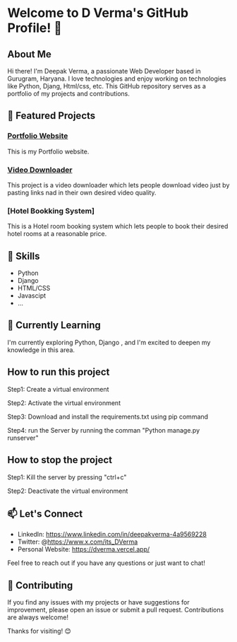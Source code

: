 # Welcome to D Verma's GitHub Profile! 👋

## About Me

Hi there! I'm Deepak Verma, a passionate Web Developer based in Gurugram, Haryana. I love technologies and enjoy working on technologies like Python, Djang, Html/css, etc. This GitHub repository serves as a portfolio of my projects and contributions.

## 🚀 Featured Projects

### [Portfolio Website](https://dverma.vercel.app/)
This is my Portfolio website.

### [Video Downloader](https://video-downloader-xi.vercel.app/)
This project is a video downloader which lets people download video just by pasting links nad in their own desired video quality.

### [Hotel Bookking System]
This is a Hotel room booking system which lets people to book their desired hotel rooms at a reasonable price.

## 🔧 Skills

- Python
- Django
- HTML/CSS
- Javascipt
- ...

## 🌱 Currently Learning

I'm currently exploring Python, Django , and I'm excited to deepen my knowledge in this area.

## How to run this project

Step1: Create a virtual environment

Step2: Activate the virtual environment

Step3: Download and install the requirements.txt using pip command

Step4: run the Server by running the comman "Python manage.py runserver"

## How to stop the project 

Step1: Kill the server by pressing "ctrl+c"

Step2: Deactivate the virtual environment


## 📫 Let's Connect

- LinkedIn: https://www.linkedin.com/in/deepakverma-4a9569228
- Twitter: @https://www.x.com/its_DVerma
- Personal Website: https://dverma.vercel.app/

Feel free to reach out if you have any questions or just want to chat!

## 🤝 Contributing

If you find any issues with my projects or have suggestions for improvement, please open an issue or submit a pull request. Contributions are always welcome!

Thanks for visiting! 😊
